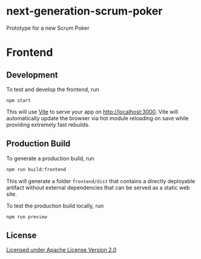 # next-generation-scrum-poker

Prototype for a new Scrum Poker

# Frontend

## Development

To test and develop the frontend, run

```shell
npm start
```

This will use [Vite](https://vitejs.dev) to serve your app on [http://localhost:3000](http://localhost:3000). Vite will automatically update the browser via hot module reloading on save while providing extremely fast rebuilds.

## Production Build

To generate a production build, run

```sh
npm run build:frontend
```

This will generate a folder `frontend/dist` that contains a directly deployable artifact without external dependencies that can be served as a static web site.

To test the production build locally, run

```shell
npm run preview
```

## License

[Licensed under Apache License Version 2.0](LICENSE)
